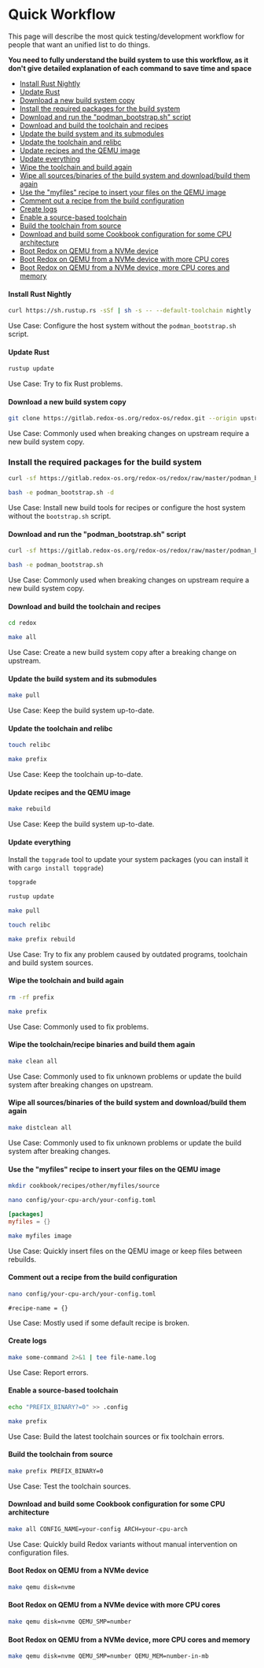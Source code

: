 # Quick Workflow

This page will describe the most quick testing/development workflow for people that want an unified list to do things.

**You need to fully understand the build system to use this workflow, as it don't give detailed explanation of each command to save time and space**

- [Install Rust Nightly](#install-rust-nightly)
- [Update Rust](#update-rust)
- [Download a new build system copy](#download-a-new-build-system-copy)
- [Install the required packages for the build system](#install-the-required-packages-for-the-build-system)
- [Download and run the "podman_bootstrap.sh" script](#download-and-run-the-podman_bootstrapsh-script)
- [Download and build the toolchain and recipes](#download-and-build-the-toolchain-and-recipes)
- [Update the build system and its submodules](#update-the-build-system-and-its-submodules)
- [Update the toolchain and relibc](#update-the-toolchain-and-relibc)
- [Update recipes and the QEMU image](#update-recipes-and-the-qemu-image)
- [Update everything](#update-everything)
- [Wipe the toolchain and build again](#wipe-the-toolchain-and-build-again)
- [Wipe all sources/binaries of the build system and download/build them again](#wipe-all-sourcesbinaries-of-the-build-system-and-downloadbuild-them-again)
- [Use the "myfiles" recipe to insert your files on the QEMU image](#use-the-myfiles-recipe-to-insert-your-files-on-the-qemu-image)
- [Comment out a recipe from the build configuration](#comment-out-a-recipe-from-the-build-configuration)
- [Create logs](#create-logs)
- [Enable a source-based toolchain](#enable-a-source-based-toolchain)
- [Build the toolchain from source](#build-the-toolchain-from-source)
- [Download and build some Cookbook configuration for some CPU architecture](#download-and-build-some-cookbook-configuration-for-some-cpu-architecture)
- [Boot Redox on QEMU from a NVMe device](#boot-redox-on-qemu-from-a-nvme-device)
- [Boot Redox on QEMU from a NVMe device with more CPU cores](#boot-redox-on-qemu-from-a-nvme-device-with-more-cpu-cores)
- [Boot Redox on QEMU from a NVMe device, more CPU cores and memory](#boot-redox-on-qemu-from-a-nvme-device-more-cpu-cores-and-memory)

#### Install Rust Nightly

```sh
curl https://sh.rustup.rs -sSf | sh -s -- --default-toolchain nightly
```

Use Case: Configure the host system without the `podman_bootstrap.sh` script.

#### Update Rust

```sh
rustup update
```

Use Case: Try to fix Rust problems.

#### Download a new build system copy

```sh
git clone https://gitlab.redox-os.org/redox-os/redox.git --origin upstream --recursive
```

Use Case: Commonly used when breaking changes on upstream require a new build system copy.

### Install the required packages for the build system

```sh
curl -sf https://gitlab.redox-os.org/redox-os/redox/raw/master/podman_bootstrap.sh -o podman_bootstrap.sh
```

```sh
bash -e podman_bootstrap.sh -d
```

Use Case: Install new build tools for recipes or configure the host system without the `bootstrap.sh` script.

#### Download and run the "podman_bootstrap.sh" script

```sh
curl -sf https://gitlab.redox-os.org/redox-os/redox/raw/master/podman_bootstrap.sh -o podman_bootstrap.sh
```

```sh
bash -e podman_bootstrap.sh
```

Use Case: Commonly used when breaking changes on upstream require a new build system copy.

#### Download and build the toolchain and recipes

```sh
cd redox
```

```sh
make all
```

Use Case: Create a new build system copy after a breaking change on upstream.

#### Update the build system and its submodules

```sh
make pull
```

Use Case: Keep the build system up-to-date.

#### Update the toolchain and relibc

```sh
touch relibc
```

```sh
make prefix
```

Use Case: Keep the toolchain up-to-date.

#### Update recipes and the QEMU image

```sh
make rebuild
```

Use Case: Keep the build system up-to-date.

#### Update everything

Install the `topgrade` tool to update your system packages (you can install it with `cargo install topgrade`)

```sh
topgrade
```

```sh
rustup update
```

```sh
make pull
```

```sh
touch relibc
```

```sh
make prefix rebuild
```

Use Case: Try to fix any problem caused by outdated programs, toolchain and build system sources.

#### Wipe the toolchain and build again

```sh
rm -rf prefix
```

```sh
make prefix
```

Use Case: Commonly used to fix problems.

#### Wipe the toolchain/recipe binaries and build them again

```sh
make clean all
```

Use Case: Commonly used to fix unknown problems or update the build system after breaking changes on upstream.

#### Wipe all sources/binaries of the build system and download/build them again

```sh
make distclean all
```

Use Case: Commonly used to fix unknown problems or update the build system after breaking changes.

#### Use the "myfiles" recipe to insert your files on the QEMU image

```sh
mkdir cookbook/recipes/other/myfiles/source
```

```sh
nano config/your-cpu-arch/your-config.toml
```

```toml
[packages]
myfiles = {}
```

```sh
make myfiles image
```

Use Case: Quickly insert files on the QEMU image or keep files between rebuilds.

#### Comment out a recipe from the build configuration

```sh
nano config/your-cpu-arch/your-config.toml
```

```
#recipe-name = {}
```

Use Case: Mostly used if some default recipe is broken.

#### Create logs

```sh
make some-command 2>&1 | tee file-name.log
```

Use Case: Report errors.

#### Enable a source-based toolchain

```sh
echo "PREFIX_BINARY?=0" >> .config
```

```sh
make prefix
```

Use Case: Build the latest toolchain sources or fix toolchain errors.

#### Build the toolchain from source

```sh
make prefix PREFIX_BINARY=0
```

Use Case: Test the toolchain sources.

#### Download and build some Cookbook configuration for some CPU architecture

```sh
make all CONFIG_NAME=your-config ARCH=your-cpu-arch
```

Use Case: Quickly build Redox variants without manual intervention on configuration files.

#### Boot Redox on QEMU from a NVMe device

```sh
make qemu disk=nvme
```

#### Boot Redox on QEMU from a NVMe device with more CPU cores

```sh
make qemu disk=nvme QEMU_SMP=number
```

#### Boot Redox on QEMU from a NVMe device, more CPU cores and memory

```sh
make qemu disk=nvme QEMU_SMP=number QEMU_MEM=number-in-mb
```
